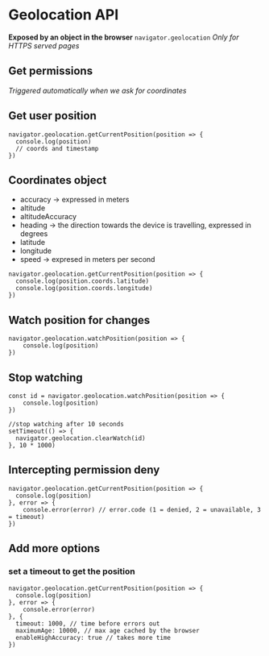 # Geolocation API

**Exposed by an object in the browser**
`navigator.geolocation`
*Only for HTTPS served pages*

## Get permissions
*Triggered automatically when we ask for coordinates*

## Get user position
```
navigator.geolocation.getCurrentPosition(position => {
  console.log(position)
  // coords and timestamp
})
```

## Coordinates object
- accuracy -> expressed in meters
- altitude
- altitudeAccuracy
- heading -> the direction towards the device is travelling, expressed in degrees
- latitude
- longitude
- speed -> expresed in meters per second
```
navigator.geolocation.getCurrentPosition(position => {
  console.log(position.coords.latitude)
  console.log(position.coords.longitude)
})
```

## Watch position for changes
```
navigator.geolocation.watchPosition(position => {
	console.log(position)
})
```

## Stop watching
```
const id = navigator.geolocation.watchPosition(position => {
	console.log(position)
})

//stop watching after 10 seconds
setTimeout(() => {
  navigator.geolocation.clearWatch(id)
}, 10 * 1000)
```

## Intercepting permission deny
```
navigator.geolocation.getCurrentPosition(position => {
  console.log(position)
}, error => {
	console.error(error) // error.code (1 = denied, 2 = unavailable, 3 = timeout)
})
```

## Add more options
### set a timeout to get the position
```
navigator.geolocation.getCurrentPosition(position => {
  console.log(position)
}, error => {
	console.error(error)
}, {
  timeout: 1000, // time before errors out
  maximumAge: 10000, // max age cached by the browser
  enableHighAccuracy: true // takes more time
})
```
